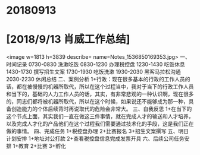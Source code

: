 # 20180913

# [2018/9/13 肖威工作总结]
<image w=1813 h=3839 describe= name=Notes_1536850169353.jpg>
一、时间记录
0730-0830 洗漱吃饭
0830-1230 办理税控盘
1230-1430 吃饭休息
1430-1730 撰写招生文案
1730-1930 吃饭洗漱
1930-2030 黑客马拉松沟通
2030-2230 休闲总结
二、案例分析
1+行政：现在很多基本的行政的工作人员的话，都在被慢慢的机器所取代，所以在这个过程当中，我对于当下的行政工作人员和当下的，基础的人力工作人员的话，其实，有非常悲观的一种认识啊，现在很多的，同志们都将被机器所取代，所以在这个时候，如果说还不能够成为那一种，具备创造能力的个体后续背时再说取代的危险会非常大。
三、自我反思
1+在当下的这个节点上面，其实我们一直在做这三件事情，就在完成人才的输送和人才培养，以及完成人才化的产品他们在这个过程我们需要通过技术化的手段，这是我们正在做的事情。
四、完成任务
1+税控盘办理
2+比赛报名
3+招生文案撰写
五、明日计划安排
1+地址对公打款
2+查看税控盘信息完成发票开具
六、后续公司任务安排
1+教育 2+比赛 3+孵化
